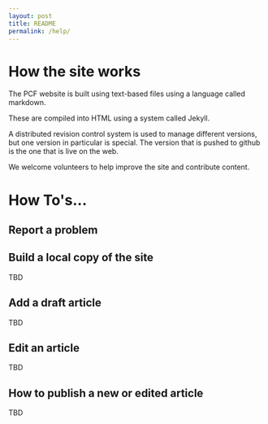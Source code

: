 ```yaml
---
layout: post
title: README
permalink: /help/
---
```


# How the site works

The PCF website is built using text-based files using a language called markdown.

These are compiled into HTML using a system called Jekyll.

A distributed revision control system is used to manage different versions, but one version in particular is special.  The version that is pushed to github is the one that is live on the web.

We welcome volunteers to help improve the site and contribute content.

# How To's...

## Report a problem

## Build a local copy of the site
TBD

## Add a draft article
TBD

## Edit an article
TBD

## How to publish a new or edited article
TBD
